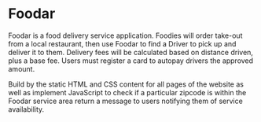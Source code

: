 # Foodar
Foodar is a food delivery service application. Foodies will order take-out from a local restaurant, then use Foodar to find a Driver to pick up and deliver it to them. Delivery fees will be calculated based on distance driven, plus a base fee. Users must register a card to autopay drivers the approved amount.

Build by the static HTML and CSS content for all pages of the website as well as implement JavaScript to check if a particular zipcode is within the Foodar service area return a message to users notifying them of service availability. 
